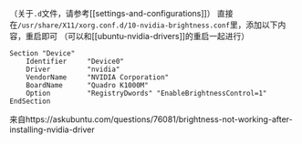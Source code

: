 （关于`.d`文件，请参考[[settings-and-configurations]]）
直接在`/usr/share/X11/xorg.conf.d/10-nvidia-brightness.conf`里，添加以下内容，重启即可
（可以和[[ubuntu-nvidia-drivers]]的重启一起进行）
```text
Section "Device"
    Identifier     "Device0"
    Driver         "nvidia"
    VendorName     "NVIDIA Corporation"
    BoardName      "Quadro K1000M"
    Option         "RegistryDwords" "EnableBrightnessControl=1"
EndSection
```
来自https://askubuntu.com/questions/76081/brightness-not-working-after-installing-nvidia-driver